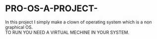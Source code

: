 # PRO-OS-A-PROJECT-

In this project I simply make a clown of operating system which is a non graphical OS.
<br>
TO RUN YOU NEED A VIRTUAL MECHINE IN YOUR SYSTEM.
